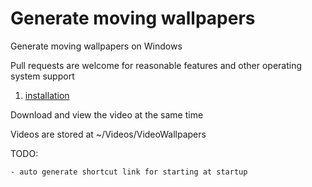 Generate moving wallpapers
==========================

Generate moving wallpapers on Windows

Pull requests are welcome for reasonable features and other operating system support

1. [installation](./install.txt)

Download and view the video at the same time

Videos are stored at ~/Videos/VideoWallpapers

TODO:

    - auto generate shortcut link for starting at startup
